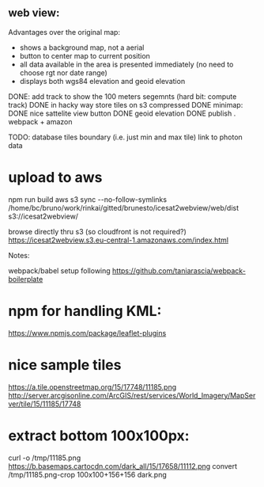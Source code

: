 ## web view: ##

Advantages over the original map:
* shows a background map, not a aerial
* button to center map to current position
* all data available in the area is presented immediately (no need to choose rgt nor date range)
* displays both wgs84 elevation and geoid elevation 



DONE:
add track to show the 100 meters segemnts (hard bit: compute track) DONE in hacky way
store tiles on s3 compressed DONE
minimap: DONE
nice sattelite view button DONE
geoid elevation DONE
publish . webpack + amazon

TODO:
database tiles boundary (i.e. just min and max tile)
link to photon data


# upload to aws
npm run build
aws s3 sync --no-follow-symlinks /home/bc/bruno/work/rinkai/gitted/brunesto/icesat2webview/web/dist  s3://icesat2webview/


browse directly thru s3 (so cloudfront is not required?)
https://icesat2webview.s3.eu-central-1.amazonaws.com/index.html




Notes:

webpack/babel setup following https://github.com/taniarascia/webpack-boilerplate


# npm for handling KML:
https://www.npmjs.com/package/leaflet-plugins


# nice sample tiles
https://a.tile.openstreetmap.org/15/17748/11185.png
http://server.arcgisonline.com/ArcGIS/rest/services/World_Imagery/MapServer/tile/15/11185/17748

# extract bottom 100x100px:
curl -o /tmp/11185.png https://b.basemaps.cartocdn.com/dark_all/15/17658/11112.png
convert  /tmp/11185.png-crop 100x100+156+156 dark.png


